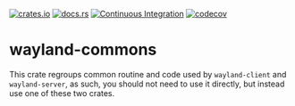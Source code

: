 [![crates.io](http://meritbadge.herokuapp.com/wayland-commons)](https://crates.io/crates/wayland-commons)
[![docs.rs](https://docs.rs/wayland-commons/badge.svg)](https://docs.rs/wayland-commons)
[![Continuous Integration](https://github.com/Smithay/wayland-rs/workflows/Continuous%20Integration/badge.svg)](https://github.com/Smithay/wayland-rs/actions?query=workflow%3A%22Continuous+Integration%22)
[![codecov](https://codecov.io/gh/Smithay/wayland-rs/branch/master/graph/badge.svg)](https://codecov.io/gh/Smithay/wayland-rs)

# wayland-commons

This crate regroups common routine and code used by `wayland-client` and `wayland-server`,
as such, you should not need to use it directly, but instead use one of these two crates.